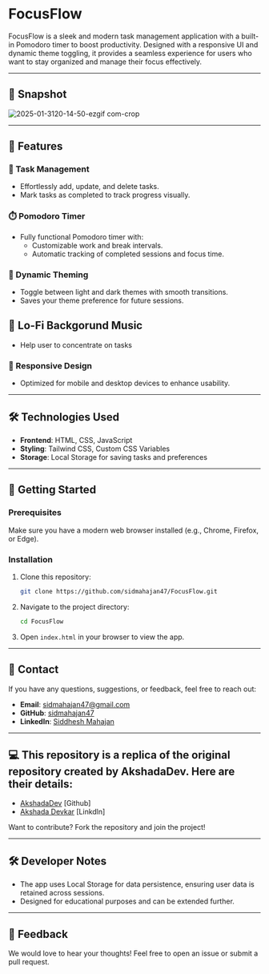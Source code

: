 # FocusFlow

FocusFlow is a sleek and modern task management application with a built-in Pomodoro timer to boost productivity. Designed with a responsive UI and dynamic theme toggling, it provides a seamless experience for users who want to stay organized and manage their focus effectively.

---
## 🥃 Snapshot

![2025-01-3120-14-50-ezgif com-crop](https://github.com/user-attachments/assets/c4310686-47b3-47e7-b5c7-ea3e01d5be28)


---

## 🌟 Features

### 🎯 Task Management
- Effortlessly add, update, and delete tasks.
- Mark tasks as completed to track progress visually.

### ⏱️ Pomodoro Timer
- Fully functional Pomodoro timer with:
  - Customizable work and break intervals.
  - Automatic tracking of completed sessions and focus time.

### 🌈 Dynamic Theming
- Toggle between light and dark themes with smooth transitions.
- Saves your theme preference for future sessions.
  
## 🎵 Lo-Fi Backgorund Music
- Help user to concentrate on tasks

### 📱 Responsive Design
- Optimized for mobile and desktop devices to enhance usability.

---

## 🛠️ Technologies Used

- **Frontend**: HTML, CSS, JavaScript
- **Styling**: Tailwind CSS, Custom CSS Variables
- **Storage**: Local Storage for saving tasks and preferences

---

## 🚀 Getting Started

### Prerequisites
Make sure you have a modern web browser installed (e.g., Chrome, Firefox, or Edge).

### Installation
1. Clone this repository:
   ```bash
   git clone https://github.com/sidmahajan47/FocusFlow.git
   ```

2. Navigate to the project directory:
   ```bash
   cd FocusFlow
   ```

3. Open `index.html` in your browser to view the app.

---



## 📱 Contact

If you have any questions, suggestions, or feedback, feel free to reach out:

- **Email**: [sidmahajan47@gmail.com](mailto:sidmahajan47@gmail.com)
- **GitHub**: [sidmahajan47](https://github.com/sidmahajan47)
- **LinkedIn**: [Siddhesh Mahajan](https://www.linkedin.com/in/siddheshmahajan47/)

---


## 💻 This repository is a replica of the original repository created by AkshadaDev. Here are their details:

- [AkshadaDev](https://github.com/AkshadaDev) [Github]
- [Akshada Devkar](https://www.linkedin.com/in/akshadadevkar/) [Linkdln]

Want to contribute? Fork the repository and join the project!

---

## 🛠️ Developer Notes
- The app uses Local Storage for data persistence, ensuring user data is retained across sessions.
- Designed for educational purposes and can be extended further.

---

## 💬 Feedback
We would love to hear your thoughts! Feel free to open an issue or submit a pull request.

